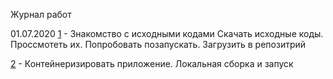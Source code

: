Журнал работ

01.07.2020
[1](https://github.com/vasiliev-alexey/otus_devops_project/issues/1) - Знакомство с исходными кодами
Скачать исходные коды. Проссмотеть их. Попробовать позапускать. Загрузить в репозитрий

[2](https://github.com/vasiliev-alexey/otus_devops_project/issues/2) - Контейнеризировать приложение. Локальная сборка и запуск
